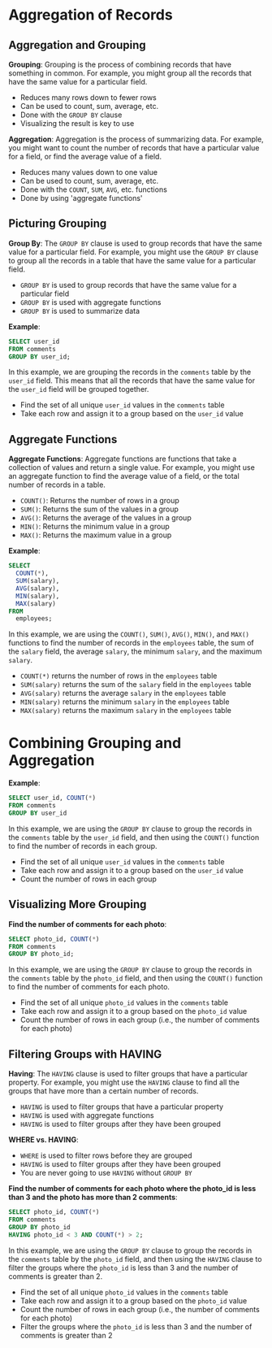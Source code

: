 # Aggregation of Records

## Aggregation and Grouping

**Grouping**: Grouping is the process of combining records that have something in common. For example, you might group all the records that have the same value for a particular field.

- Reduces many rows down to fewer rows
- Can be used to count, sum, average, etc.
- Done with the `GROUP BY` clause
- Visualizing the result is key to use

**Aggregation**: Aggregation is the process of summarizing data. For example, you might want to count the number of records that have a particular value for a field, or find the average value of a field.

- Reduces many values down to one value
- Can be used to count, sum, average, etc.
- Done with the `COUNT`, `SUM`, `AVG`, etc. functions
- Done by using 'aggregate functions'

## Picturing Grouping

**Group By**: The `GROUP BY` clause is used to group records that have the same value for a particular field. For example, you might use the `GROUP BY` clause to group all the records in a table that have the same value for a particular field.

- `GROUP BY` is used to group records that have the same value for a particular field
- `GROUP BY` is used with aggregate functions
- `GROUP BY` is used to summarize data

**Example**:

```sql
SELECT user_id
FROM comments
GROUP BY user_id;
```

In this example, we are grouping the records in the `comments` table by the `user_id` field. This means that all the records that have the same value for the `user_id` field will be grouped together.

- Find the set of all unique `user_id` values in the `comments` table
- Take each row and assign it to a group based on the `user_id` value

## Aggregate Functions

**Aggregate Functions**: Aggregate functions are functions that take a collection of values and return a single value. For example, you might use an aggregate function to find the average value of a field, or the total number of records in a table.

- `COUNT()`: Returns the number of rows in a group
- `SUM()`: Returns the sum of the values in a group
- `AVG()`: Returns the average of the values in a group
- `MIN()`: Returns the minimum value in a group
- `MAX()`: Returns the maximum value in a group

**Example**:

```sql
SELECT
  COUNT(*),
  SUM(salary),
  AVG(salary),
  MIN(salary),
  MAX(salary)
FROM
  employees;
```

In this example, we are using the `COUNT()`, `SUM()`, `AVG()`, `MIN()`, and `MAX()` functions to find the number of records in the `employees` table, the sum of the `salary` field, the average `salary`, the minimum `salary`, and the maximum `salary`.

- `COUNT(*)` returns the number of rows in the `employees` table
- `SUM(salary)` returns the sum of the `salary` field in the `employees` table
- `AVG(salary)` returns the average `salary` in the `employees` table
- `MIN(salary)` returns the minimum `salary` in the `employees` table
- `MAX(salary)` returns the maximum `salary` in the `employees` table

# Combining Grouping and Aggregation

**Example**:

```sql
SELECT user_id, COUNT(*)
FROM comments
GROUP BY user_id
```

In this example, we are using the `GROUP BY` clause to group the records in the `comments` table by the `user_id` field, and then using the `COUNT()` function to find the number of records in each group.

- Find the set of all unique `user_id` values in the `comments` table
- Take each row and assign it to a group based on the `user_id` value
- Count the number of rows in each group

## Visualizing More Grouping

**Find the number of comments for each photo**:

```sql
SELECT photo_id, COUNT(*)
FROM comments
GROUP BY photo_id;
```

In this example, we are using the `GROUP BY` clause to group the records in the `comments` table by the `photo_id` field, and then using the `COUNT()` function to find the number of comments for each photo.

- Find the set of all unique `photo_id` values in the `comments` table
- Take each row and assign it to a group based on the `photo_id` value
- Count the number of rows in each group (i.e., the number of comments for each photo)

## Filtering Groups with HAVING

**Having**: The `HAVING` clause is used to filter groups that have a particular property. For example, you might use the `HAVING` clause to find all the groups that have more than a certain number of records.

- `HAVING` is used to filter groups that have a particular property
- `HAVING` is used with aggregate functions
- `HAVING` is used to filter groups after they have been grouped

**WHERE vs. HAVING**:

- `WHERE` is used to filter rows before they are grouped
- `HAVING` is used to filter groups after they have been grouped
- You are never going to use `HAVING` without `GROUP BY`

**Find the number of comments for each photo where the photo_id is less than 3 and the photo has more than 2 comments**:

```sql
SELECT photo_id, COUNT(*)
FROM comments
GROUP BY photo_id
HAVING photo_id < 3 AND COUNT(*) > 2;
```

In this example, we are using the `GROUP BY` clause to group the records in the `comments` table by the `photo_id` field, and then using the `HAVING` clause to filter the groups where the `photo_id` is less than 3 and the number of comments is greater than 2.

- Find the set of all unique `photo_id` values in the `comments` table
- Take each row and assign it to a group based on the `photo_id` value
- Count the number of rows in each group (i.e., the number of comments for each photo)
- Filter the groups where the `photo_id` is less than 3 and the number of comments is greater than 2
